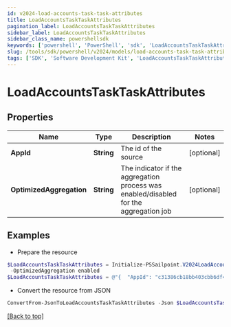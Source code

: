 ```yaml
---
id: v2024-load-accounts-task-task-attributes
title: LoadAccountsTaskTaskAttributes
pagination_label: LoadAccountsTaskTaskAttributes
sidebar_label: LoadAccountsTaskTaskAttributes
sidebar_class_name: powershellsdk
keywords: ['powershell', 'PowerShell', 'sdk', 'LoadAccountsTaskTaskAttributes', 'V2024LoadAccountsTaskTaskAttributes'] 
slug: /tools/sdk/powershell/v2024/models/load-accounts-task-task-attributes
tags: ['SDK', 'Software Development Kit', 'LoadAccountsTaskTaskAttributes', 'V2024LoadAccountsTaskTaskAttributes']
---
```



# LoadAccountsTaskTaskAttributes

## Properties

Name | Type | Description | Notes
------------ | ------------- | ------------- | -------------
**AppId** | **String** | The id of the source | [optional] 
**OptimizedAggregation** | **String** | The indicator if the aggregation process was enabled/disabled for the aggregation job | [optional] 

## Examples

- Prepare the resource
```powershell
$LoadAccountsTaskTaskAttributes = Initialize-PSSailpoint.V2024LoadAccountsTaskTaskAttributes  -AppId c31386cb18bb403cbb6df4c86294ff82 `
 -OptimizedAggregation enabled
$LoadAccountsTaskTaskAttributes = @"{  "AppId": "c31386cb18bb403cbb6df4c86294ff82", "OptimizedAggregation": "enabled" }"@
```

- Convert the resource from JSON
```powershell
ConvertFrom-JsonToLoadAccountsTaskTaskAttributes -Json $LoadAccountsTaskTaskAttributes
```


[[Back to top]](#) 

